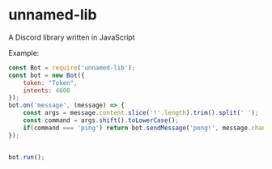 # unnamed-lib
A Discord library written in JavaScript

Example:
```js
const Bot = require('unnamed-lib');
const bot = new Bot({
    token: "Token",
    intents: 4608
});
bot.on('message', (message) => {
    const args = message.content.slice('!'.length).trim().split(' ');
    const command = args.shift().toLowerCase();
    if(command === 'ping') return bot.sendMessage('pong!', message.channel_id);
});


bot.run();
```